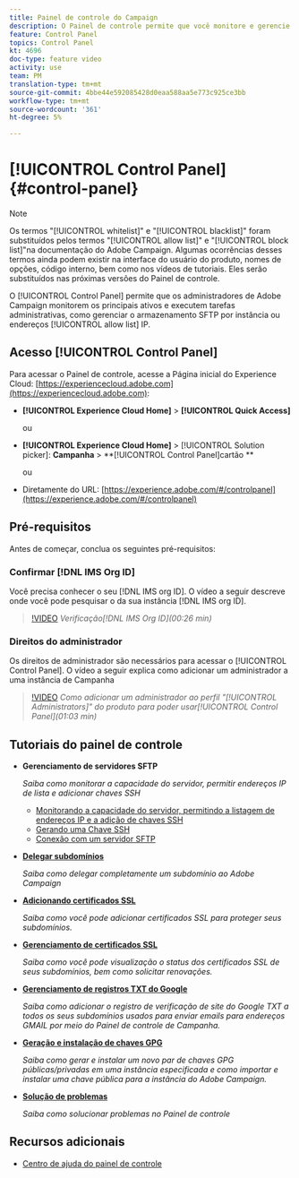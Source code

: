 ```yaml
---
title: Painel de controle do Campaign
description: O Painel de controle permite que você monitore e gerencie seu armazenamento SFTP por instância e permita endereços IP de lista.
feature: Control Panel
topics: Control Panel
kt: 4696
doc-type: feature video
activity: use
team: PM
translation-type: tm+mt
source-git-commit: 4bbe44e592085428d0eaa588aa5e773c925ce3bb
workflow-type: tm+mt
source-wordcount: '361'
ht-degree: 5%

---
```



# [!UICONTROL Control Panel] {#control-panel}

>[!NOTE]
>
>Os termos &quot;[!UICONTROL whitelist]&quot; e &quot;[!UICONTROL blacklist]&quot; foram substituídos pelos termos &quot;[!UICONTROL allow list]&quot; e &quot;[!UICONTROL block list]&quot;na documentação do Adobe Campaign. Algumas ocorrências desses termos ainda podem existir na interface do usuário do produto, nomes de opções, código interno, bem como nos vídeos de tutoriais. Eles serão substituídos nas próximas versões do Painel de controle.

O [!UICONTROL Control Panel] permite que os administradores de Adobe Campaign monitorem os principais ativos e executem tarefas administrativas, como gerenciar o armazenamento SFTP por instância ou endereços [!UICONTROL allow list] IP.

## Acesso [!UICONTROL Control Panel]

Para acessar o Painel de controle, acesse a Página inicial do Experience Cloud: [https://experiencecloud.adobe.com](https://experiencecloud.adobe.com):

* **[!UICONTROL Experience Cloud Home]** > **[!UICONTROL Quick Access]**

   ou
* **[!UICONTROL Experience Cloud Home]**  > [!UICONTROL Solution picker]: **Campanha** > **[!UICONTROL Control Panel]cartão **

   ou

* Diretamente do URL: [https://experience.adobe.com/#/controlpanel](https://experience.adobe.com/#/controlpanel)

## Pré-requisitos

Antes de começar, conclua os seguintes pré-requisitos:

### Confirmar [!DNL IMS Org ID]

Você precisa conhecer o seu [!DNL IMS org ID]. O vídeo a seguir descreve onde você pode pesquisar o da sua instância [!DNL IMS org ID].

>[!VIDEO](https://video.tv.adobe.com/v/27183?quality=12)
*Verificação[!DNL IMS Org ID](00:26 min)*

### Direitos do administrador

Os direitos de administrador são necessários para acessar o [!UICONTROL Control Panel].
O vídeo a seguir explica como adicionar um administrador a uma instância de Campanha

>[!VIDEO](https://video.tv.adobe.com/v/27147?quality=12)
*Como adicionar um administrador ao perfil &quot;[!UICONTROL Administrators]&quot; do produto para poder usar[!UICONTROL Control Panel](01:03 min)*

## Tutoriais do painel de controle

* **Gerenciamento de servidores SFTP**

   *Saiba como monitorar a capacidade do servidor, permitir endereços IP de lista e adicionar chaves SSH*

   * [Monitorando a capacidade do servidor, permitindo a listagem de endereços IP e a adição de chaves SSH](/help/administrating/control-panel/monitoring-server-capacity-allow-listing-adding-ssh-key.md)
   * [Gerando uma Chave SSH](/help/administrating/control-panel/generate-ssh-key.md)
   * [Conexão com um servidor SFTP](/help/administrating/control-panel/connect-to-sftp-server.md)
* **[Delegar subdomínios](/help/administrating/control-panel/subdomain-delegation.md)**

   *Saiba como delegar completamente um subdomínio ao Adobe Campaign*
* **[Adicionando certificados SSL](/help/administrating/control-panel/adding-ssl-certificates.md)**

   *Saiba como você pode adicionar certificados SSL para proteger seus subdomínios.*
* **[Gerenciamento de certificados SSL](/help/administrating/control-panel/managing-ssl-certificates.md)**

   *Saiba como você pode visualização o status dos certificados SSL de seus subdomínios, bem como solicitar renovações.*
* **[Gerenciamento de registros TXT do Google](/help/administrating/control-panel/google-txt-record-management.md)**

   *Saiba como adicionar o registro de verificação de site do Google TXT a todos os seus subdomínios usados para enviar emails para endereços GMAIL por meio do Painel de controle de Campanha.*

* **[Geração e instalação de chaves GPG](/help/administrating/control-panel/generating-and-installing-gpg-keys.md)**

   *Saiba como gerar e instalar um novo par de chaves GPG públicas/privadas em uma instância especificada e como importar e instalar uma chave pública para a instância do Adobe Campaign.*

* **[Solução de problemas](/help/administrating/control-panel/trouble-shooting.md)**

   *Saiba como solucionar problemas no Painel de controle*

## Recursos adicionais

* [Centro de ajuda do painel de controle](https://docs.adobe.com/content/help/pt-BR/control-panel/using/control-panel-home.translate.html)

